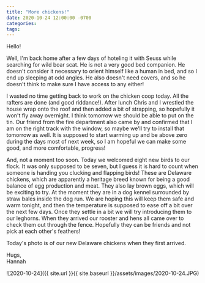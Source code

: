 ```yaml
---
title: "More chickens!"
date: 2020-10-24 12:00:00 -0700
categories:
tags:
---
```


Hello!

Well, I'm back home after a few days of hoteling it with Seuss while searching for wild boar scat. He is not a very good bed companion. He doesn't consider it necessary to orient himself like a human in bed, and so I end up sleeping at odd angles. He also doesn't need covers, and so he doesn't think to make sure I have access to any either!

I wasted no time getting back to work on the chicken coop today. All the rafters are done (and good riddance!). After lunch Chris and I wrestled the house wrap onto the roof and then added a bit of strapping, so hopefully it won't fly away overnight. I think tomorrow we should be able to put on the tin. Our friend from the fire department also came by and confirmed that I am on the right track with the window, so maybe we'll try to install that tomorrow as well. It is supposed to start warming up and be above zero during the days most of next week, so I am hopeful we can make some good, and more comfortable, progress!

And, not a moment too soon. Today we welcomed eight new birds to our flock. It was only supposed to be seven, but I guess it is hard to count when someone is handing you clucking and flapping birds! These are Delaware chickens, which are apparently a heritage breed known for being a good balance of egg production and meat. They also lay brown eggs, which will be exciting to try. At the moment they are in a dog kennel surrounded by straw bales inside the dog run. We are hoping this will keep them safe and warm tonight, and then the temperature is supposed to ease off a bit over the next few days. Once they settle in a bit we will try introducing them to our leghorns. When they arrived our rooster and hens all came over to check them out through the fence. Hopefully they can be friends and not pick at each other's feathers!

Today's photo is of our new Delaware chickens when they first arrived.

Hugs,<br />
Hannah

![2020-10-24]({{ site.url }}{{ site.baseurl }}/assets/images/2020-10-24.JPG)